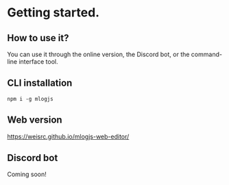 # Getting started.

## How to use it?

You can use it through the online version, the Discord bot, or the command-line interface tool.

## CLI installation

```
npm i -g mlogjs
```

## Web version

https://weisrc.github.io/mlogjs-web-editor/

## Discord bot

Coming soon!
